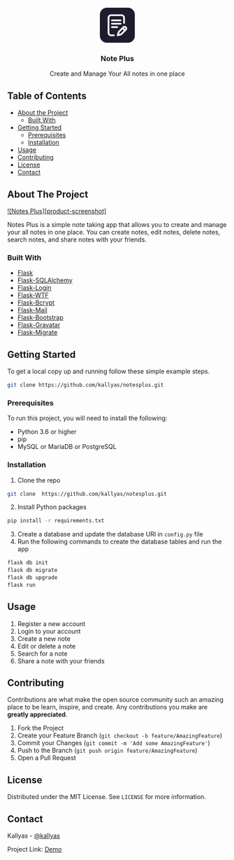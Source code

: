 <!-- Add logo at the center with the title of this app -->
<p align="center">
  <img src="./assets/images/logo.png" alt="Logo" width="80" height="80">
    <h3 align="center">Note Plus</h3>
    <p align="center">
      Create and Manage Your All notes in one place
      <br />
    </p>
</p>

<!-- TABLE OF CONTENTS -->
## Table of Contents

* [About the Project](#about-the-project)
  * [Built With](#built-with)
* [Getting Started](#getting-started)
  * [Prerequisites](#prerequisites)
  * [Installation](#installation)
* [Usage](#usage)
* [Contributing](#contributing)
* [License](#license)
* [Contact](#contact)

<!-- ABOUT THE PROJECT -->
## About The Project

[![Notes Plus][product-screenshot]](https://example.com)

Notes Plus is a simple note taking app that allows you to create and manage your all notes in one place. You can create notes, edit notes, delete notes, search notes, and share notes with your friends.

### Built With

* [Flask](https://flask.palletsprojects.com/en/1.1.x/)
* [Flask-SQLAlchemy](https://flask-sqlalchemy.palletsprojects.com/en/2.x/)
* [Flask-Login](https://flask-login.readthedocs.io/en/latest/)
* [Flask-WTF](https://flask-wtf.readthedocs.io/en/stable/)
* [Flask-Bcrypt](https://flask-bcrypt.readthedocs.io/en/latest/)
* [Flask-Mail](https://pythonhosted.org/Flask-Mail/)
* [Flask-Bootstrap](https://pythonhosted.org/Flask-Bootstrap/)
* [Flask-Gravatar](https://flask-gravatar.readthedocs.io/en/latest/)
* [Flask-Migrate](https://flask-migrate.readthedocs.io/en/latest/)

<!-- GETTING STARTED -->
## Getting Started

To get a local copy up and running follow these simple example steps.

```sh
git clone https://github.com/kallyas/notesplus.git
```

### Prerequisites

To run this project, you will need to install the following:

* Python 3.6 or higher
* pip
* MySQL or MariaDB or PostgreSQL

### Installation

1. Clone the repo
```sh
git clone  https://github.com/kallyas/notesplus.git
```
2. Install Python packages
```sh 
pip install -r requirements.txt
```
3. Create a database and update the database URI in `config.py` file
4. Run the following commands to create the database tables and run the app
```sh
flask db init
flask db migrate
flask db upgrade
flask run
```

<!-- USAGE EXAMPLES -->
## Usage

1. Register a new account
2. Login to your account
3. Create a new note
4. Edit or delete a note
5. Search for a note
6. Share a note with your friends


<!-- CONTRIBUTING -->
## Contributing

Contributions are what make the open source community such an amazing place to be learn, inspire, and create. Any contributions you make are **greatly appreciated**.

1. Fork the Project
2. Create your Feature Branch (`git checkout -b feature/AmazingFeature`)
3. Commit your Changes (`git commit -m 'Add some AmazingFeature'`)
4. Push to the Branch (`git push origin feature/AmazingFeature`)
5. Open a Pull Request

<!-- LICENSE -->
## License

Distributed under the MIT License. See `LICENSE` for more information.

<!-- CONTACT -->
## Contact

Kallyas - [@kallyas](https://twitter.com/kallyasl)

Project Link: [Demo](https://notesplus.herokuapp.com/)
